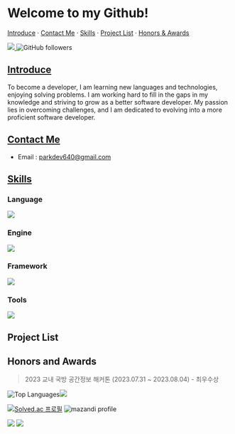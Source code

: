 
#  Welcome to my Github! 

[Introduce](#introduce)  · [Contact Me](#contact-me)  · [Skills](#skills) · [Project List](#project-list) · [Honors & Awards](#honors-and-awards)
<div>
 <a href="https://hits.seeyoufarm.com">
   <img src="https://hits.seeyoufarm.com/api/count/incr/badge.svg?url=https%3A%2F%2Fgithub.com%2Fmaldron0309"/>
 </a>

 <img alt="GitHub followers" src="https://img.shields.io/github/followers/maldron0309?style=social">
</div>

## [Introduce](#introduce)
To become a developer, I am learning new languages and technologies, enjoying solving problems. I am working hard to fill in the gaps in my knowledge and striving to grow as a better software developer. My passion lies in overcoming challenges, and I am dedicated to evolving into a more proficient software developer.

## [Contact Me](#contact-me)
- Email : [parkdev640@gmail.com](mailto:parkdev640@gmail.com)
## [Skills](#skills)

### Language
<p> 
   <a href="https://skillicons.dev">
    <img src="https://skillicons.dev/icons?i=c,cpp,cs" />
  </a>
</p>

### Engine
<p> 
   <a href="https://skillicons.dev">
    <img src="https://skillicons.dev/icons?i=unity,godot" />
  </a>
</p>

### Framework
<p> 
   <a href="https://skillicons.dev">
    <img src="https://skillicons.dev/icons?i=svelte" />
  </a>
</p>

### Tools
<p> 
   <a href="https://skillicons.dev">
    <img src="https://skillicons.dev/icons?i=figma,vscode,visualstudio" />
  </a>
</p>

## Project List

## Honors and Awards
> 2023 교내 국방 공간정보 해커톤 (2023.07.31 ~ 2023.08.04) - 최우수상

![Top Languages](https://github-readme-stats.vercel.app/api?username=maldron0309&show_icons=true)<img src="https://github-readme-streak-stats.herokuapp.com/?user=maldron0309&theme=dark" />


[![Solved.ac 프로필](http://mazassumnida.wtf/api/v2/generate_badge?boj=maldron)](https://solved.ac/maldron) ![mazandi profile](http://mazandi.herokuapp.com/api?handle=maldron&theme=warm)
   

<img src="http:/mazandi.herokuapp.com/api?handle=maldron&theme=warm">

  <img src="https://github-profile-trophy.vercel.app/?username=ryo-ma" />


